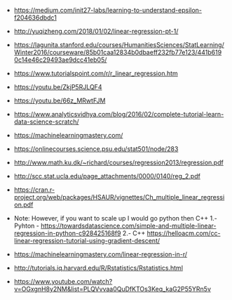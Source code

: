 * https://medium.com/init27-labs/learning-to-understand-epsilon-f204636dbdc1
* http://yuqizheng.com/2018/01/02/linear-regression-pt-1/
* https://lagunita.stanford.edu/courses/HumanitiesSciences/StatLearning/Winter2016/courseware/85b01caa12834b0dbaeff232fb77e123/441b6190c14e46c29493ae9dcc41eb05/

* https://www.tutorialspoint.com/r/r_linear_regression.htm
* https://youtu.be/ZkjP5RJLQF4
* https://youtu.be/66z_MRwtFJM
* https://www.analyticsvidhya.com/blog/2016/02/complete-tutorial-learn-data-science-scratch/
* https://machinelearningmastery.com/
* https://onlinecourses.science.psu.edu/stat501/node/283
* http://www.math.ku.dk/~richard/courses/regression2013/regression.pdf
* http://scc.stat.ucla.edu/page_attachments/0000/0140/reg_2.pdf
* https://cran.r-project.org/web/packages/HSAUR/vignettes/Ch_multiple_linear_regression.pdf
* Note: However, if you want to scale up I would go python then C++
1.-  Pyhton - https://towardsdatascience.com/simple-and-multiple-linear-regression-in-python-c928425168f9
2.- C++ https://helloacm.com/cc-linear-regression-tutorial-using-gradient-descent/

* https://machinelearningmastery.com/linear-regression-in-r/
* http://tutorials.iq.harvard.edu/R/Rstatistics/Rstatistics.html
* https://www.youtube.com/watch?v=OGxgnH8y2NM&list=PLQVvvaa0QuDfKTOs3Keq_kaG2P55YRn5v

